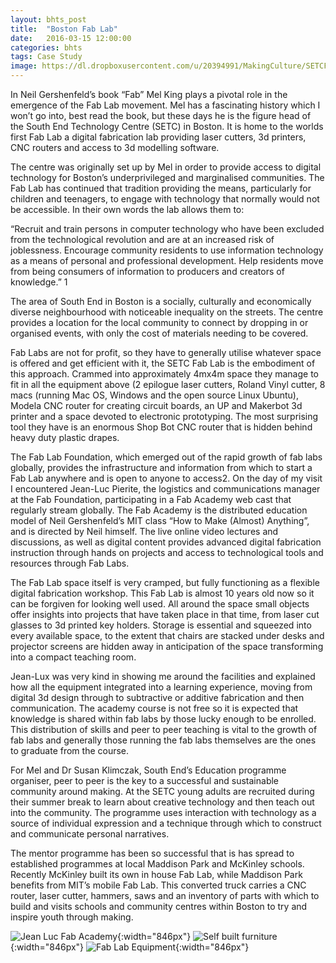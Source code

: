 ```yaml
---
layout: bhts_post
title:  "Boston Fab Lab"
date:   2016-03-15 12:00:00
categories: bhts
tags: Case Study
image: https://dl.dropboxusercontent.com/u/20394991/MakingCulture/SETCFabLab_Panorama2.png
---
```

In Neil Gershenfeld’s book “Fab” Mel King plays a pivotal role in the emergence of the Fab Lab movement. Mel has a fascinating history which I won’t go into, best read the book, but these days he is the figure head of the South End Technology Centre (SETC) in Boston. It is home to the worlds first Fab Lab a digital fabrication lab providing laser cutters, 3d printers, CNC routers and access to 3d modelling software.

The centre was originally set up by Mel in order to provide access to digital technology for Boston’s underprivileged and marginalised communities. The Fab Lab has continued that tradition providing the means, particularly for children and teenagers, to engage with technology that normally would not be accessible. In their own words the lab allows them to:

“Recruit and train persons in computer technology who have been excluded from the technological revolution and are at an increased risk of joblessness. Encourage community residents to use information technology as a means of personal and professional development. Help residents move from being consumers of information to producers and creators of knowledge.” 1

The area of South End in Boston is a socially, culturally and economically diverse neighbourhood with noticeable inequality on the streets. The centre provides a location for the local community to connect by dropping in or organised events, with only the cost of materials needing to be covered.

Fab Labs are not for profit, so they have to generally utilise whatever space is offered and get efficient with it, the SETC Fab Lab is the embodiment of this approach. Crammed into approximately 4mx4m space they manage to fit in all the equipment above (2 epilogue laser cutters, Roland Vinyl cutter, 8 macs (running Mac OS, Windows and  the open source Linux Ubuntu), Modela CNC router for creating circuit boards, an UP and Makerbot 3d printer and a space devoted to electronic prototyping. The most surprising tool they have is an enormous Shop Bot CNC router that is hidden behind heavy duty plastic drapes.

The Fab Lab Foundation, which emerged out of the rapid growth of fab labs globally, provides the infrastructure and information from which to start a Fab Lab anywhere and is open to anyone to access2. On the day of my visit I encountered Jean-Luc Pierite, the logistics and communications manager at the Fab Foundation, participating in a Fab Academy web cast that  regularly stream globally. The Fab Academy is the distributed education model of Neil Gershenfeld’s MIT class “How to Make (Almost) Anything”, and is directed by Neil himself. The live online video lectures and discussions, as well as digital content provides advanced digital fabrication instruction through hands on projects and access to technological tools and resources through Fab Labs.

The Fab Lab space itself is very cramped, but fully functioning as a flexible digital fabrication workshop. This Fab Lab is almost 10 years old now so it can be forgiven for looking well used. All around the space small objects offer insights into projects that have taken place in that time, from laser cut glasses to 3d printed key holders. Storage is essential and squeezed into every available space, to the extent that chairs are stacked under desks and projector screens are hidden away in anticipation of the space transforming into a compact teaching room.

Jean-Lux was very kind in showing me around the facilities and explained how all the equipment integrated into a learning experience, moving from digital 3d design through to subtractive or additive fabrication and then communication. The academy course is not free so it is expected that knowledge is shared within fab labs by those lucky enough to be enrolled. This distribution of skills and peer to peer teaching is vital to the growth of fab labs and generally those running the fab labs themselves are the ones to graduate from the course.

For Mel and Dr Susan Klimczak, South End’s Education programme organiser, peer to peer is the key to a successful and sustainable community around making. At the SETC young adults are recruited during their summer break to learn about creative technology and then teach out into the community. The programme uses interaction with technology as a source of individual expression and a technique through which to construct and communicate personal narratives.

The mentor programme has been so successful that is has spread to established programmes at local Maddison Park and McKinley schools. Recently McKinley built its own in house Fab Lab, while Maddison Park benefits from MIT’s mobile Fab Lab. This converted  truck carries a CNC router, laser cutter, hammers, saws and an inventory of parts with which to build and visits schools and community centres within Boston to try and inspire youth through making.

![Jean Luc Fab Academy](https://dl.dropboxusercontent.com/u/20394991/MakingCulture/SETCFabLab_Jean-Luc.jpg){:width="846px"}
![Self built furniture](https://dl.dropboxusercontent.com/u/20394991/MakingCulture/SETCFabLab_Shelves.jpg){:width="846px"}
![Fab Lab Equipment](https://dl.dropboxusercontent.com/u/20394991/MakingCulture/SETCFablab-10.jpg){:width="846px"}
